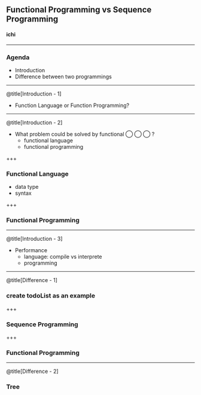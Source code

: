 ## Functional Programming vs Sequence Programming

#### <span class="speaker">ichi</span>

---

### Agenda

* Introduction
* Difference between two programmings

---
@title[Introduction - 1]

* Function Language or Function Programming?

---
@title[Introduction - 2]

* What problem could be solved by functional ◯ ◯ ◯ ?
  * functional language
  * functional programming

+++

### Functional Language

* data type
* syntax

+++

### Functional Programming

---
@title[Introduction - 3]

* Performance
  * language: compile vs interprete
  * programming

---
@title[Difference - 1]

### create todoList as an example

+++

### Sequence Programming


+++

### Functional Programming

---
@title[Difference - 2]

### Tree

